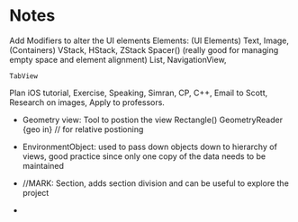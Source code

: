 # Notes
Add Modifiers to alter the UI elements
Elements:
	(UI Elements) Text, Image, 
	(Containers) VStack, HStack, ZStack
	Spacer() (really good for managing empty space and element alignment)
	List, NavigationView, 

	TabView

Plan
iOS tutorial, Exercise, Speaking, Simran,  CP, C++, Email to Scott, Research on images,  Apply to professors. 

- Geometry view: Tool to postion the view
  Rectangle()
  GeometryReader {geo in} // for relative postioning
- EnvironmentObject: used to pass down objects down to hierarchy of views, good practice since only one copy of the data needs to be maintained



- //MARK: Section, adds section division and can be useful to explore the project
- 